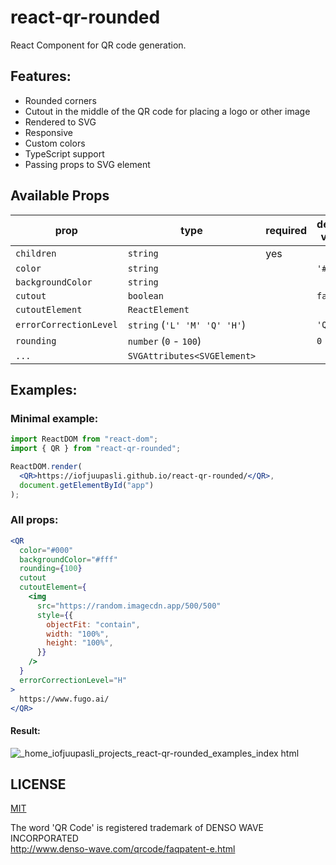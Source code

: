 # react-qr-rounded

React Component for QR code generation.

## Features:

- Rounded corners
- Cutout in the middle of the QR code for placing a logo or other image
- Rendered to SVG
- Responsive
- Custom colors
- TypeScript support
- Passing props to SVG element

## Available Props

| prop                   | type                         | required | default value |
|------------------------|------------------------------|----------|---------------|
| `children`             | `string`                     | yes      |               |
| `color`                | `string`                     |          | `'#000'`      |
| `backgroundColor`      | `string`                     |          |               |
| `cutout`               | `boolean`                    |          | `false`       |
| `cutoutElement`        | `ReactElement`               |          |               |
| `errorCorrectionLevel` | `string` (`'L' 'M' 'Q' 'H'`) |          | `'Q'`         |
| `rounding`             | `number` (`0` - `100`)       |          | `0`           |
| `...`                  | `SVGAttributes<SVGElement>`  |          |               |

## Examples:

### Minimal example:

```jsx
import ReactDOM from "react-dom";
import { QR } from "react-qr-rounded";

ReactDOM.render(
  <QR>https://iofjuupasli.github.io/react-qr-rounded/</QR>,
  document.getElementById("app")
);
```

### All props:

```jsx
<QR
  color="#000"
  backgroundColor="#fff"
  rounding={100}
  cutout
  cutoutElement={
    <img
      src="https://random.imagecdn.app/500/500"
      style={{
        objectFit: "contain",
        width: "100%",
        height: "100%",
      }}
    />
  }
  errorCorrectionLevel="H"
>
  https://www.fugo.ai/
</QR>
```

#### Result:

![_home_iofjuupasli_projects_react-qr-rounded_examples_index html](https://user-images.githubusercontent.com/1502968/179634306-aab34f21-24a9-48a6-9772-30e6fc84ca4d.png)

## LICENSE

[MIT](https://opensource.org/licenses/MIT)

The word 'QR Code' is registered trademark of DENSO WAVE INCORPORATED
<br/>http://www.denso-wave.com/qrcode/faqpatent-e.html

